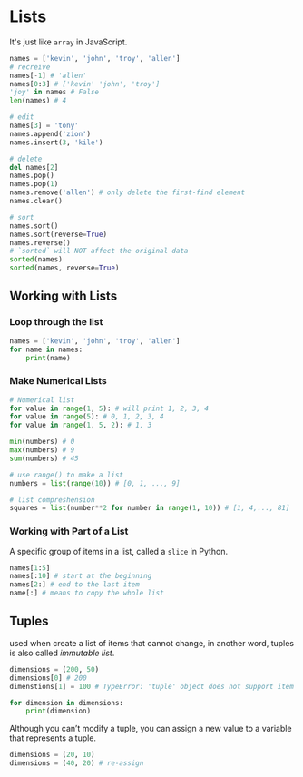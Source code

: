 # Lists

It's just like `array` in JavaScript.

```python
names = ['kevin', 'john', 'troy', 'allen']
# recreive
names[-1] # 'allen'
names[0:3] # ['kevin' 'john', 'troy']
'joy' in names # False
len(names) # 4

# edit
names[3] = 'tony'
names.append('zion')
names.insert(3, 'kile')

# delete
del names[2]
names.pop()
names.pop(1)
names.remove('allen') # only delete the first-find element
names.clear()

# sort
names.sort()
names.sort(reverse=True)
names.reverse()
# `sorted` will NOT affect the original data
sorted(names)
sorted(names, reverse=True)
```

## Working with Lists

### Loop through the list

```python
names = ['kevin', 'john', 'troy', 'allen']
for name in names:
    print(name)
```

### Make Numerical Lists

```python
# Numerical list
for value in range(1, 5): # will print 1, 2, 3, 4
for value in range(5): # 0, 1, 2, 3, 4
for value in range(1, 5, 2): # 1, 3

min(numbers) # 0
max(numbers) # 9
sum(numbers) # 45

# use range() to make a list
numbers = list(range(10)) # [0, 1, ..., 9]

# list compreshension
squares = list(number**2 for number in range(1, 10)) # [1, 4,..., 81]
```

### Working with Part of a List

A specific group of items in a list, called a `slice` in Python.

```python
names[1:5]
names[:10] # start at the beginning
names[2:] # end to the last item
name[:] # means to copy the whole list
```

## Tuples

used when create a list of items that cannot change, in another word, tuples is also called _immutable list_.

```python
dimensions = (200, 50)
dimensions[0] # 200
dimenstions[1] = 100 # TypeError: 'tuple' object does not support item assignment

for dimension in dimensions:
    print(dimension)
```

Although you can’t modify a tuple, you can assign a new value to a variable that represents a tuple.

```python
dimensions = (20, 10)
dimensions = (40, 20) # re-assign
```

